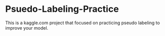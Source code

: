 # Psuedo-Labeling-Practice
This is a kaggle.com project that focused on practicing pseudo labeling to improve your model.
